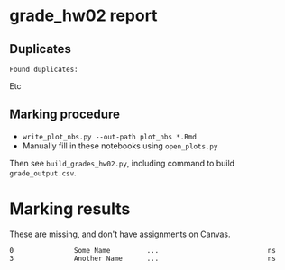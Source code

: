# grade_hw02 report

## Duplicates

```
Found duplicates:
```

Etc

## Marking procedure

* `write_plot_nbs.py --out-path plot_nbs *.Rmd`
* Manually fill in these notebooks using `open_plots.py`

Then see `build_grades_hw02.py`, including command to build `grade_output.csv`.

# Marking results

These are missing, and don't have assignments on Canvas.

```
0               Some Name         ...                           ns
3               Another Name      ...                           ns
```
